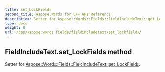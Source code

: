 ```yaml
---
title: set_LockFields
second_title: Aspose.Words for C++ API Reference
description: Setter for Aspose::Words::Fields::FieldIncludeText::get_LockFields. 
type: docs
weight: 0
url: /cpp/aspose.words.fields/fieldincludetext/set_lockfields/
---
```

## FieldIncludeText.set_LockFields method


Setter for [Aspose::Words::Fields::FieldIncludeText::get_LockFields](./get_lockfields/).

